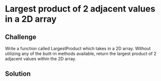 # Largest product of 2 adjacent values in a 2D array

## Challenge
Write a function called LargestProduct which takes in a 2D array. Without utilizing any of the built-in methods available, return the largest product of 2 adjacent values within the 2D array.

## Solution
